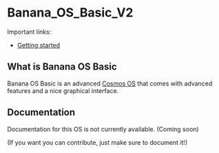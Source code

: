 # Banana_OS_Basic_V2

Important links:
- [Getting started](/getting-started.md)

## What is Banana OS Basic
Banana OS Basic is an advanced [Cosmos OS](https://gocosmos.org/) that comes with advanced features and a nice graphical interface.

## Documentation
Documentation for this OS is not currently available. (Coming soon)

(If you want you can contribute, just make sure to document it!)
